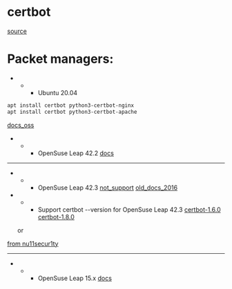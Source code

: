 # certbot
[source](https://github.com/certbot/certbot)

# Packet managers:

- - - Ubuntu 20.04
```bash
apt install certbot python3-certbot-nginx
apt install certbot python3-certbot-apache
```
[docs_oss](https://certbot.eff.org/docs/install.html#installing-from-source)

- - - OpenSuse Leap 42.2
[docs](https://en.opensuse.org/Let%E2%80%99s_Encrypt)

-------------------------------------------------------------------
- - - OpenSuse Leap 42.3
[not_support](https://community.letsencrypt.org/t/solution-to-install-on-opensuse-42-3/76122)
[old_docs_2016](https://rootco.de/2016-05-16-letsencrypt-on-leap/)

- - - Support certbot --version for OpenSuse Leap 42.3
[certbot-1.6.0](https://github.com/certbot/certbot/releases/tag/v1.6.0) 
[certbot-1.8.0](https://github.com/nu11secur1ty/certbot/releases/tag/certbot-1.8.0)
  
  or

[from nu11secur1ty](https://github.com/nu11secur1ty/certbot/releases/tag/certbot)

-------------------------------------------------------------------
- - - OpenSuse Leap 15.x
[docs](https://snapcraft.io/install/certbot/opensuse)
